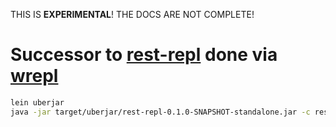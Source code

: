 THIS IS **EXPERIMENTAL**!  THE DOCS ARE NOT COMPLETE!

# Successor to [rest-repl](https://github.com/christoph-frick/rest-repl) done via [wrepl](https://github.com/christoph-frick/clj-wrepl)

```sh
lein uberjar
java -jar target/uberjar/rest-repl-0.1.0-SNAPSHOT-standalone.jar -c rest-repl.edn -i httpbin.clj
```
